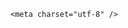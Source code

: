 <!DOCTYPE html>
<html lang="zh-CN">

<head>
    
<title>泡泡玛特、蜜雪冰城、胖东来都由河南籍企业家创立，河南做对了什么？其他省份能效仿吗？_腾讯新闻</title>
<meta name="keywords" content="泡泡玛特,胖东来,蜜雪冰城,于东来,张红超,河南,王宁,企业家,郑州">
<meta name="description" content="尽管河南省人口和经济规模总量在全国都是排在比较靠前的，但河南在全国经济的影响力和存在感来说是相对比较弱的，与人口、经济规模排名地位相比是不匹配的。河南省常住人口数量在2024年达到9785万人，位居全国第三位。2024年河南常住人口河南省2024年GDP总量为6.36万亿元，位居全国第六位。河南的省会郑州在全国省会城市里...">
<meta name="author" content="腾讯网">
<meta name="copyright" content="Copyright 1998 - 2025 Tencent. All Rights Reserved">
<meta property="og:type" content="news" />

<meta property="og:title" content="泡泡玛特、蜜雪冰城、胖东来都由河南籍企业家创立，河南做对了什么？其他省份能效仿吗？_腾讯新闻" />
<meta property="og:description" content="尽管河南省人口和经济规模总量在全国都是排在比较靠前的，但河南在全国经济的影响力和存在感来说是相对比较弱的，与人口、经济规模排名地位相比是不匹配的。河南省常住人口数量在2024年达到9785万人，位居全国第三位。2024年河南常住人口河南省2024年GDP总量为6.36万亿元，位居全国第六位。河南的省会郑州在全国省会城市里..." />
<meta property="og:url" content="https://news.qq.com/rain/a/20250625Q02YDQ00" />
<meta property="og:image" content="https://inews.gtimg.com/news_ls/Oc2Zx3-JXuSyeFK1xAI-5zz6mJxzepLcchP8QjY9lMImIAA_640330/0" />
<meta property="article:author" content="" />
<meta property="article:published_time" content="2025-06-25 13:02:33" />
<meta property="category" content="" />

    <meta charset="utf-8" />
<meta http-equiv="X-UA-Compatible" content="IE=Edge" />
<meta name="viewport" content="width=device-width, initial-scale=1, shrink-to-fit=no" />
<link rel="dns-prefetch" href="mat1.gtimg.com">
<link rel="dns-prefetch" href="i.news.qq.com">
<link rel="dns-prefetch" href="inews.gtimg.com">
<link rel="shortcut icon" href="https://mat1.gtimg.com/qqcdn/qqindex2021/favicon.ico">
<script nomodule="true" src="https://mat1.gtimg.com/qqcdn/qqindex2021/common-static/20240515201444/core3-37-1.min.js"></script>
<script>
  try {
    if (!window.IntersectionObserver) {
      var observerScript = document.createElement('script');
      observerScript.src = "https://mat1.gtimg.com/qqcdn/qqindex2021/common-static/20241024141058/intersection-observer-polyfill.js";
      document.head.appendChild(observerScript);
    }
  } catch (error) {}
</script>

<script>
  try {
    if (!Element.prototype.scrollTo) {
      var scrollScript = document.createElement('script');
      scrollScript.src = "https://mat1.gtimg.com/qqcdn/qqindex2021/common-static/20241025153001/scroll-behavior-polyfill.js";
      document.head.appendChild(scrollScript);
    }
  } catch (error) {}
</script>
<script>
  try {
    if ('scrollRestoration' in window.history) {
      window.history.scrollRestoration = 'manual';
    }
    window.isPcClient = Boolean(window.electron) && (
      window.navigator.userAgent.indexOf('pc-client') > 0 ||
      window.navigator.userAgent.indexOf('TencentNews') > 0
    );
  } catch {}
</script>
<script>
  try {
    if (window.isPcClient) {
      var bodyStyle = document.createElement('style');
      bodyStyle.innerText = 'body{ zoom: 0.95 }';
      document.head.appendChild(bodyStyle);
    }
  } catch {}
</script>
<script>
  window.DATA = {"relate_extend_infos":{"imgURL":"https://inews.gtimg.com/om_ls/Ol5aD5nC9eKESAolLozoH7t3gqlfWLhGWLXWfVY78vfDkAA_640330/0","imgURLSmall":"https://inews.gtimg.com/om_ls/Ol5aD5nC9eKESAolLozoH7t3gqlfWLhGWLXWfVY78vfDkAA_150120/0","longTitle":"河南经济的三张新名片：泡泡玛特、蜜雪冰城、胖东来","title":"河南经济的三张新名片：泡泡玛特、蜜雪冰城、胖东来","url":"http://view.inews.qq.com/a/20250613A00HVL00","abstract":"尽管河南省人口和经济规模总量在全国都是排在比较靠前的，但河南在全国经济的影响力和存在感来说是相对比较弱的，与人口、经济规模排名地位相比是不匹配的。河南省常住人口数量在2024年达到9785万人，位居全国第三位。2024年河南常住人口河南省2024年GDP总量为6.36万亿元，位居全国第六位。河南的省会郑州在全国省会城市里...","id":"20250613A00HVL00"},"ret":0,"abstract":"","copyright_wording_share":"免责声明","id":"20250625Q02YDQ00","ai_switch":true,"commentid":"","title":"泡泡玛特、蜜雪冰城、胖东来都由河南籍企业家创立，河南做对了什么？其他省份能效仿吗？","channelEntryJumpType":1,"content":null,"content_words_num":39,"emojiSwitch":1,"attribute":{},"atype":232,"card":{"vip_icon_night":"http://inews.gtimg.com/newsapp_ls/0/14876052067/0","vip_type":"30012","vip_icon":"http://inews.gtimg.com/newsapp_ls/0/14876051701/0","liveInfo":{},"cpLevel":2,"chlname":"问答课代表","desc":"腾讯新闻问答课代表，结合当下热点新闻和网友热议，发现好问题，期待好回答。","vip_place":"left","suid":"8QMc339d5IQeuTzY5QN3","vip_type_new":"30012","chlid":"22983986","msgEntry":1,"uin":"ecbe89d289b6198c7996f16538ebc224f9","update_frequency":"1970-01-01 08:00:00","icon":"https://inews.gtimg.com/om_ls/OPBO91JgEbYG-O62jC2hCRA_yoydsA8oEANb87pxgNxKgAA_200200/0","vip_desc":"腾讯新闻问答课代表官方账号"},"isSensitive":0,"question_id":"","remarks":"","shareDesc":"腾讯新闻","detail_entry":{"is_orignal":1,"orignal_entry":1},"extra_property":{"FeedbackDetailDisableInsert":0,"zanSkinType":""},"iNewsRecommendLevel":1,"shareImg":"https://inews.gtimg.com/om_ls/O-AhxG-yalOPHvfu38pRH2XdBzEUwZhE7EEEbfh2qG4D8AA_870492/0","surl":"https://view.inews.qq.com/a/20250625Q02YDQ00","time":"2025-06-25 10:40:40","answer_num":2,"already_answer":false,"questionInfo":{"thumbnails_qqnews":["https://inews.gtimg.com/om_ls/O-AhxG-yalOPHvfu38pRH2XdBzEUwZhE7EEEbfh2qG4D8AA_294195/0"],"title":"泡泡玛特、蜜雪冰城、胖东来都由河南籍企业家创立，河南做对了什么？其他省份能效仿吗？","url":"http://view.inews.qq.com/a/20250625Q02YDQ00","abstract":"","id":"20250625Q02YDQ00","longtitle":"泡泡玛特、蜜雪冰城、胖东来创立者均是河南籍，河南做对了什么？","question_short_title":"泡泡玛特、蜜雪冰城、胖东来都由河南籍企业家创立，河南做对了什么？其他省份能效仿吗？","relate_extend_infos":[{"id":"20250613A00HVL00","longtitle":"河南经济的三张新名片：泡泡玛特、蜜雪冰城、胖东来","picShowType":"90092","thumbnails_qqnews":["https://inews.gtimg.com/om_ls/Ol5aD5nC9eKESAolLozoH7t3gqlfWLhGWLXWfVY78vfDkAA_294195/0"],"title":"河南经济的三张新名片：泡泡玛特、蜜雪冰城、胖东来","url":"https://view.inews.qq.com/a/20250613A00HVL00","abstract":"尽管河南省人口和经济规模总量在全国都是排在比较靠前的，但河南在全国经济的影响力和存在感来说是相对比较弱的，与人口、经济规模排名地位相比是不匹配的。河南省常住人口数量在2024年达到9785万人，位居全国第三位。2024年河南常住人口河南省2024年GDP总量为6.36万亿元，位居全国第六位。河南的省会郑州在全国省会城市里...","articletype":"0"}]},"safe_cntl":{"close_all_rel":0,"close_share_pull":0,"emoticon_comment_mode":0,"close_all_ad":0,"close_all_emoticon_comment":0,"close_all_favorite":0,"close_comment_dislike":0,"close_global_news_sis":0,"close_relate_thing":0},"self_declare":{"declare":"个人观点，仅供参考"},"emojiRelatedSwitch":1,"final_declare":["个人观点，仅供参考"],"forbidCommentUpDown":0,"intro":"","is_deleted":0,"adInfo":{"openAds":1,"openAdsComment":1,"openAdsPhotos":1,"openAdsText":1,"openRelatedNewsAd":1},"article_category":"229","categoryrray":{"category_id":"229","sub_category_id":"2043"},"news_app_recommend_status":4,"news_update_time":1750842704,"url":"https://view.inews.qq.com/a/20250625Q02YDQ00","enableDiffusion":1,"copyright_share":"本文来自腾讯新闻客户端创作者，不代表腾讯新闻的观点和立场。","disableDeclare":1,"likeInfo":0,"FadCid":"","all_long_pic":1,"closeCommentBanner":0,"cms_id":"20250625Q02YDQ00","articleId":"20250625Q03L2U00","article_type":232,"tags":"","desc":"尽管河南省人口和经济规模总量在全国都是排在比较靠前的，但河南在全国经济的影响力和存在感来说是相对比较弱的，与人口、经济规模排名地位相比是不匹配的。河南省常住人口数量在2024年达到9785万人，位居全国第三位。2024年河南常住人口河南省2024年GDP总量为6.36万亿元，位居全国第六位。河南的省会郑州在全国省会城市里...","videoArr":[]};
</script>
<script>
  window.channelInfo = {"channelConfig":{"channelNav":[{"_auto_id":"1","active_alien_img":"","alien_img":"","channel_id":"news_news_home","is_local":"0","link":"https://www.qq.com","name_cn":"首页","name_en":"home"},{"_auto_id":"2","active_alien_img":"","alien_img":"","channel_id":"news_news_top","is_local":"0","link":"","name_cn":"要闻","name_en":"news"},{"_auto_id":"4","active_alien_img":"","alien_img":"","channel_id":"news_news_bj","is_local":"1","link":"","name_cn":"北京","name_en":"bj"},{"_auto_id":"5","active_alien_img":"","alien_img":"","channel_id":"news_news_tech","is_local":"0","link":"","name_cn":"科技","name_en":"tech"},{"_auto_id":"6","active_alien_img":"","alien_img":"","channel_id":"news_news_edu","is_local":"0","link":"","name_cn":"教育","name_en":"edu"},{"_auto_id":"7","active_alien_img":"https://inews.gtimg.com/newsapp_bt/0/06091154503_335/0","alien_img":"https://inews.gtimg.com/newsapp_bt/0/06091154503_335/0","channel_id":"news_news_download","is_local":"0","link":"https://news.qq.com/mobile/","name_cn":"电脑版","name_en":"https://news.qq.com/mobile/"},{"_auto_id":"8","active_alien_img":"","alien_img":"","channel_id":"tv","is_local":"0","link":"https://v.qq.com/channel/tv/?ptag=qqnews","name_cn":"电视剧","name_en":"tv"},{"_auto_id":"9","active_alien_img":"","alien_img":"","channel_id":"news_news_finance","is_local":"0","link":"","name_cn":"财经","name_en":"finance"},{"_auto_id":"10","active_alien_img":"","alien_img":"","channel_id":"news_news_qa","is_local":"0","link":"","name_cn":"热问","name_en":"qa"},{"_auto_id":"11","active_alien_img":"","alien_img":"","channel_id":"news_news_ent","is_local":"0","link":"","name_cn":"娱乐","name_en":"ent"},{"_auto_id":"13","active_alien_img":"","alien_img":"","channel_id":"variety","is_local":"0","link":"https://v.qq.com/channel/variety/?ptag=qqnews","name_cn":"综艺","name_en":"variety"},{"_auto_id":"14","active_alien_img":"","alien_img":"","channel_id":"news_news_sports","is_local":"0","link":"","name_cn":"体育","name_en":"sports"},{"_auto_id":"15","active_alien_img":"","alien_img":"","channel_id":"news_news_nba","is_local":"0","link":"","name_cn":"NBA","name_en":"nba"},{"_auto_id":"16","active_alien_img":"","alien_img":"","channel_id":"news_news_world","is_local":"0","link":"","name_cn":"国际","name_en":"world"},{"_auto_id":"17","active_alien_img":"","alien_img":"","channel_id":"news_news_mil","is_local":"0","link":"","name_cn":"军事","name_en":"milite"},{"_auto_id":"18","active_alien_img":"","alien_img":"","channel_id":"news_news_auto","is_local":"0","link":"","name_cn":"汽车","name_en":"auto"},{"_auto_id":"19","active_alien_img":"","alien_img":"","channel_id":"news_news_house","is_local":"0","link":"","name_cn":"房产","name_en":"house"},{"_auto_id":"20","active_alien_img":"","alien_img":"","channel_id":"news_news_antip","is_local":"0","link":"","name_cn":"健康","name_en":"health"},{"_auto_id":"21","active_alien_img":"","alien_img":"","channel_id":"news_news_video","is_local":"0","link":"","name_cn":"视频","name_en":"video"},{"_auto_id":"22","active_alien_img":"","alien_img":"","channel_id":"news_news_game","is_local":"0","link":"","name_cn":"游戏","name_en":"games"},{"_auto_id":"24","active_alien_img":"","alien_img":"","channel_id":"news_news_nchupin","is_local":"0","link":"","name_cn":"眼界","name_en":"chupin"},{"_auto_id":"25","active_alien_img":"","alien_img":"","channel_id":"news_news_football","is_local":"0","link":"","name_cn":"足球","name_en":"football"},{"_auto_id":"26","active_alien_img":"","alien_img":"","channel_id":"news_news_kepu","is_local":"0","link":"","name_cn":"科学","name_en":"kepu"},{"_auto_id":"28","active_alien_img":"","alien_img":"","channel_id":"news_news_digi","is_local":"0","link":"","name_cn":"数码","name_en":"digi"},{"_auto_id":"31","active_alien_img":"","alien_img":"","channel_id":"ymzx","is_local":"0","link":"https://gamer.qq.com/v2/cloudgame/game/96897?ichannel=txxwpc0Ftxxwpc1","name_cn":"元梦之星","name_en":"news_news_ymzx"},{"_auto_id":"32","active_alien_img":"","alien_img":"","channel_id":"movie","is_local":"0","link":"https://v.qq.com/channel/movie/?ptag=qqnews","name_cn":"电影","name_en":"movie"},{"_auto_id":"34","active_alien_img":"","alien_img":"","channel_id":"news_news_esport","is_local":"0","link":"","name_cn":"电竞","name_en":"esport"},{"_auto_id":"35","active_alien_img":"","alien_img":"","channel_id":"news_news_history","is_local":"0","link":"","name_cn":"历史","name_en":"history"},{"_auto_id":"36","active_alien_img":"","alien_img":"","channel_id":"news_news_baby","is_local":"0","link":"","name_cn":"育儿","name_en":"baby"},{"_auto_id":"37","active_alien_img":"","alien_img":"","channel_id":"hbjy","is_local":"0","link":"https://gp.qq.com/act/a20250421mnqlx/news.shtml","name_cn":"和平精英","name_en":"news_news_hbjy"},{"_auto_id":"38","active_alien_img":"","alien_img":"","channel_id":"cloud_gamer","is_local":"0","link":"https://gamer.qq.com/?ichannel=txxwpc0Ftxxwpc1","name_cn":"云游戏","name_en":"cloud_gamer"},{"_auto_id":"39","active_alien_img":"","alien_img":"","channel_id":"news_news_lic","is_local":"0","link":"","name_cn":"理财","name_en":"finance_licai"},{"_auto_id":"40","active_alien_img":"","alien_img":"","channel_id":"news_news_istock","is_local":"0","link":"","name_cn":"股票","name_en":"finance_stock"},{"_auto_id":"41","active_alien_img":"","alien_img":"","channel_id":"ren_min_shi_pin","is_local":"0","link":"https://news.qq.com/omn/author/8QMd3Hld74cbujbY?tab=om_video","name_cn":"人民视频","name_en":"ren_min_shi_pin"},{"_auto_id":"42","active_alien_img":"","alien_img":"","channel_id":"news_news_weather","is_local":"0","link":"https://tianqi.qq.com/index.htm","name_cn":"天气","name_en":"weather"}]}};
</script>
<script>
  window.articleConfig = {"rightConfig":[{"_auto_id":"1","category_key":"default","modules":"{\"moduleList\":[{\"title\":\"精选视频\",\"id\":\"video_album\",\"videoType\":\"tag\",\"videoId\":\"aUepxrtchGM=\"},{\"title\":\"下载条\",\"id\":\"download_banner\",\"isSticky\":1},{\"title\":\"热点榜\",\"id\":\"hot_rank_list\",\"isSticky\":1},{\"title\":\"广告推广\",\"id\":\"ssp_ad_module\",\"category\":\"ad_ssp\",\"loid\":\"109\",\"isSticky\":1}]}"}],"tonglanAdConfig":[],"bottomConfig":[],"videoAdConfig":[],"rightGameConfig":[]};
</script>
<script src="https://mat1.gtimg.com/www/js/emonitor/custom_ed041a23.js" charset="utf-8"></script>
<script>
  try {
    function ignoreBrowsers() {
      var userAgent = window.navigator.userAgent || '';
      return [
        /(googlebot|bingbot|yandex|twitterbot|facebookexternalhit|rogerbot|linkedinbot|embedly|quora link preview|showyoubot|outbrain|pinterest\/0\.|pinterestbot|slackbot|vkShare|W3C_Validator|whatsapp|petalbot|applebot|mpcrawler|spider)/i,
      ].some(function(element) {
        return element.test(userAgent);
      });
    }
    function ignoreErrors(errDesc) {
      if (!errDesc) {
        return false;
      }
      return [
        "chrome-extension",
      ].some(function (element) {
        return errDesc.indexOf(element) > -1;
      });
    }
    window.emonitorIns = emonitor.create({
      name: 'newsqq_quesionArticle',
      atta: {
        name: 'newsqq',
      },
      mode: '007',
      cdn: {
        sampling: 0.01,
      },
      onBeforeSend: function(data) {
        try {
          if (ignoreBrowsers()) {
            return false;
          }
          var emonitorCgiHost = data.source.cgihost;
          var emonitorHttpCode = String(data.source.httpcode);
          if (  emonitorHttpCode === '0' && (emonitorCgiHost === 'op.ssp.qq.com' || emonitorCgiHost === 'news.ssp.qq.com' )) {
            return false;
          }
          if (data.type === 'cgi' && ['i.news.qq.com', 'otheve.beacon.qq.com', 'op.ssp.qq.com', 'n.ssp.qq.com', 'news.ssp.qq.com', 'vm.gtimg.cn', 'r.inews.qq.com', 'dev.inews.qq.com'].indexOf(emonitorCgiHost) < 0) {
            return false;
          }

          if ((data.type === 'console' || data.type === 'jserror') && ignoreErrors(data.source.err_desc || data.source.err_msg)) {
            return false;
          }
        } catch (err) {
          console.warn(err);
        }
      },
      onMaxTimeOut: function(defaultConfig) {
        var rootDOM = document.getElementById('root');
        if (rootDOM && rootDOM.childNodes && rootDOM.childNodes.length === 0) {
          emonitorIns.config({
            baseUrl: defaultConfig.pecker.error,
          }).send({
            err_type: 'whitescreen',
          });
        }
      }
    });
  } catch (err) {
    console.warn(err);
  }
</script>
<link href="https://mat1.gtimg.com/qqcdn/qqindex2021/common-static/hel/qqnews-pc-dc_20250624074152/static/css/qa.css" rel="stylesheet">

<script>window.__HEL_PRESET_META__={"qqnews-pc-components":{"app":{"id":1366,"name":"qqnews-pc-components","app_group_name":"qqnews-pc-components","proj_ver":{"map":{},"utime":0},"online_version":"qqnews-pc-components_20250623071016","build_version":"qqnews-pc-components_20250624073902","update_at":"2025-06-24T11:40:08.000Z","desc":"set by [init], from container [formal.pc.dc.sz101022] worker [2]"},"version":{"sub_app_name":"qqnews-pc-components","sub_app_version":"qqnews-pc-components_20250624073902","src_map":{"webDirPath":"https://mat1.gtimg.com/qqcdn/qqindex2021/common-static/hel/qqnews-pc-components_20250624073902","htmlIndexSrc":"https://mat1.gtimg.com/qqcdn/qqindex2021/common-static/hel/qqnews-pc-components_20250624073902/index.html","extractMode":"all","iframeSrc":"","chunkCssSrcList":["https://mat1.gtimg.com/qqcdn/qqindex2021/common-static/hel/qqnews-pc-components_20250624073902/static/css/index.css"],"chunkJsSrcList":["https://mat1.gtimg.com/qqcdn/qqindex2021/common-static/hel/qqnews-pc-components_20250624073902/static/js/index.js"],"staticCssSrcList":[],"staticJsSrcList":["https://mat1.gtimg.com/qqcdn/qqindex2021/static/20231212123233/react.production.min.js","https://mat1.gtimg.com/qqcdn/qqindex2021/static/20231212123233/react-dom.production.min.js","https://mat1.gtimg.com/qqcdn/qqindex2021/common-static/hel/hel-base-v16.js"],"relativeCssSrcList":[],"relativeJsSrcList":[],"privCssSrcList":[],"srvModSrcList":[],"srvModSrcIndex":"","headAssetList":[{"tag":"staticScript","append":false,"attrs":{"src":"https://mat1.gtimg.com/qqcdn/qqindex2021/static/20231212123233/react.production.min.js"}},{"tag":"staticScript","append":false,"attrs":{"src":"https://mat1.gtimg.com/qqcdn/qqindex2021/static/20231212123233/react-dom.production.min.js"}},{"tag":"staticScript","append":false,"attrs":{"src":"https://mat1.gtimg.com/qqcdn/qqindex2021/common-static/hel/hel-base-v16.js"}},{"tag":"script","append":true,"attrs":{"src":"https://mat1.gtimg.com/qqcdn/qqindex2021/common-static/hel/qqnews-pc-components_20250624073902/static/js/index.js","defer":""}},{"tag":"link","append":true,"attrs":{"href":"https://mat1.gtimg.com/qqcdn/qqindex2021/common-static/hel/qqnews-pc-components_20250624073902/static/css/index.css","rel":"stylesheet"}}],"bodyAssetList":[]},"update_at":"2025-06-24T11:40:08.000Z","create_at":"2025-06-24T11:40:08.000Z","_worker_id":"2","_is_backup":true}}}</script>
<script>window.__VIEW_PATH__="question.ejs";</script>
</head>

<body id="dc-question-body">
  <div id="root"></div>
    <iframe style="display: none;" src="https://i.news.qq.com/web_backend/getWebPacUid"></iframe>
<script src="https://mat1.gtimg.com/qqcdn/qqindex2021/common-static/20240805160928/react.production.min.js"></script>
<script src="https://mat1.gtimg.com/qqcdn/qqindex2021/common-static/20240805160928/react-dom.production.min.js"></script>
<script src="https://mat1.gtimg.com/qqcdn/qqindex2021/common-static/20241018171503/universal-report.min.js"></script>
<script defer type="text/javascript" src="https://mat1.gtimg.com/qqcdn/qqindex2021/libs/barrier/aria.js?appid=9327b8b06379d9d1728bbfbe2025ef9c" charset="utf-8"></script>
<script defer src="https://t.captcha.qq.com/TCaptcha.js"></script>
<script>document.cookie="hel_err=;path=/;";</script>
<script src="https://mat1.gtimg.com/qqcdn/qqindex2021/common-static/hel/hel-base-v16.js"></script>
<script src="https://mat1.gtimg.com/qqcdn/qqindex2021/common-static/hel/qqnews-pc-hel-entry_20250117174052/static/js/index.js"></script>
<link rel="preload" href="https://mat1.gtimg.com/qqcdn/qqindex2021/common-static/hel/qqnews-pc-dc_20250624074152/static/js/qa.js" as="script">
<link rel="preload" href="https://mat1.gtimg.com/qqcdn/qqindex2021/common-static/hel/qqnews-pc-components_20250624073902/static/js/index.js" as="script">
<script>window.loadProject("https://mat1.gtimg.com/qqcdn/qqindex2021/common-static/hel/qqnews-pc-dc_20250624074152/static/js/qa.js");</script>
<iframe id="videoFrame" style="display: none;" src="https://video.qq.com/cookie/sync_qqnews.html"></iframe>
</body>

</html>

